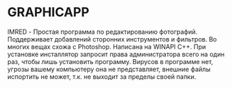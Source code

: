 # GRAPHICAPP
IMRED - Простая программа по редактированию фотографий. Поддерживает добавлений сторонних инструментов и фильтров. Во многих вещах схожа с Photoshop. Написана на WINAPI C++.
При установке инсталлятор запросит права администратора всего на один раз, чтобы лишь установить программу.
Вирусов в программе нет, угрозы вашему компьютеру она не представляет, внешние файлы испортить не может, т.к. не выходит за пределы своей папки.
